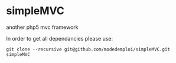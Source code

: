 simpleMVC
=========

another php5 mvc framework

In order to get all dependancies please use:

```git clone --recursive git@github.com/modedemploi/simpleMVC.git simpleMVC```
